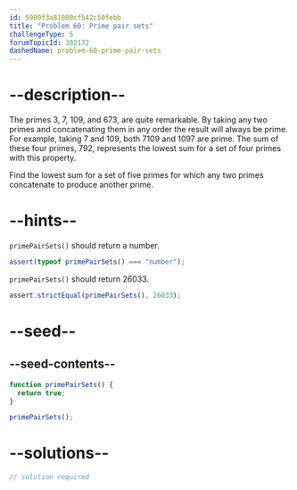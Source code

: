 ```yaml
---
id: 5900f3a81000cf542c50febb
title: "Problem 60: Prime pair sets"
challengeType: 5
forumTopicId: 302172
dashedName: problem-60-prime-pair-sets
---
```


# --description--

The primes 3, 7, 109, and 673, are quite remarkable. By taking any two primes and concatenating them in any order the result will always be prime. For example, taking 7 and 109, both 7109 and 1097 are prime. The sum of these four primes, 792, represents the lowest sum for a set of four primes with this property.

Find the lowest sum for a set of five primes for which any two primes concatenate to produce another prime.

# --hints--

`primePairSets()` should return a number.

```js
assert(typeof primePairSets() === "number");
```

`primePairSets()` should return 26033.

```js
assert.strictEqual(primePairSets(), 26033);
```

# --seed--

## --seed-contents--

```js
function primePairSets() {
  return true;
}

primePairSets();
```

# --solutions--

```js
// solution required
```
